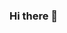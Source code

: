 ### Hi there 👋

<!--
**Lin-NZ/Lin-NZ** is a ✨ _special_ ✨ repository because its `README.md` (this file) appears on your GitHub profile.

Here are some ideas to get you started:

- 🔭 I’m currently working on NCU...
- 🌱 I’m currently learning WP...
- 👯 I’m looking to collaborate on no one...
- 🤔 I’m looking for help with pf.Tsai Pang Wei...
- 💬 Ask me about nothing...
- 📫 How to reach me: **0987654321**(Phone)...
- 😄 Pronouns: a WP-passed student...
- ⚡ Fun fact: 冷氣開太冷容易做惡夢...
-->
